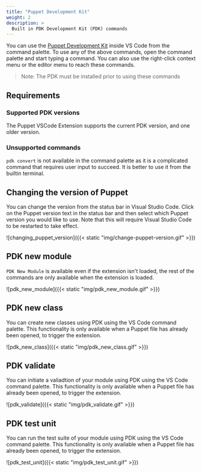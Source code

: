 ```yaml
---
title: "Puppet Development Kit"
weight: 2
description: >
  Built in PDK Development Kit (PDK) commands
---
```


You can use the [Puppet Development Kit](https://puppet.com/blog/develop-modules-faster-new-puppet-development-kit) inside VS Code from the command palette. To use any of the above commands, open the command palette and start typing a command. You can also use the right-click context menu or the editor menu to reach these commands.

> Note: The PDK must be installed prior to using these commands

## Requirements

### Supported PDK versions

The Puppet VSCode Extension supports the current PDK version, and one older version.

### Unsupported commands

`pdk convert` is not available in the command palette as it is a complicated command that requires user input to succeed. It is better to use it from the builtin terminal.

## Changing the version of Puppet

You can change the version from the status bar in Visual Studio Code.  Click on the Puppet version text in the status bar and then select which Puppet version you would like to use. Note that this will require Visual Studio Code to be restarted to take effect.

![changing_puppet_version]({{< static "img/change-puppet-version.gif" >}})

## PDK new module

`PDK New Module` is available even if the extension isn't loaded, the rest of the commands are only available when the extension is loaded.

![pdk_new_module]({{< static "img/pdk_new_module.gif" >}})

## PDK new class

You can create new classes using PDK using the VS Code command palette. This functionality is only available when a Puppet file has already been opened, to trigger the extension.

![pdk_new_class]({{< static "img/pdk_new_class.gif" >}})

## PDK validate

You can initiate a valiadtion of your module using PDK using the VS Code command palette. This functionality is only available when a Puppet file has already been opened, to trigger the extension.

![pdk_validate]({{< static "img/pdk_validate.gif" >}})

## PDK test unit

You can run the test suite of your module using PDK using the VS Code command palette. This functionality is only available when a Puppet file has already been opened, to trigger the extension.

![pdk_test_unit]({{< static "img/pdk_test_unit.gif" >}})
